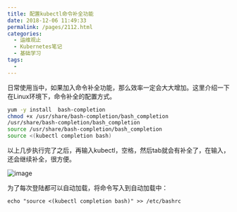 ```yaml
---
title: 配置kubectl命令补全功能
date: 2018-12-06 11:49:33
permalink: /pages/2112.html
categories:
  - 运维观止
  - Kubernetes笔记
  - 基础学习
tags:
  - 
---
```


日常使用当中，如果加入命令补全功能，那么效率一定会大大增加。这里介绍一下在Linux环境下，命令补全的配置方式。

```sh
yum -y install  bash-completion
chmod +x /usr/share/bash-completion/bash_completion
/usr/share/bash-completion/bash_completion
source /usr/share/bash-completion/bash_completion
source <(kubectl completion bash)
```

以上几步执行完了之后，再输入kubectl，空格，然后tab就会有补全了，在输入，还会继续补全，很方便。

![image](https://tva4.sinaimg.cn/large/008k1Yt0ly1gs3mapzqc9j30q41234qq.jpg)

为了每次登陆都可以自动加载，将命令写入到自动加载中：

```
echo "source <(kubectl completion bash)" >> /etc/bashrc
```
